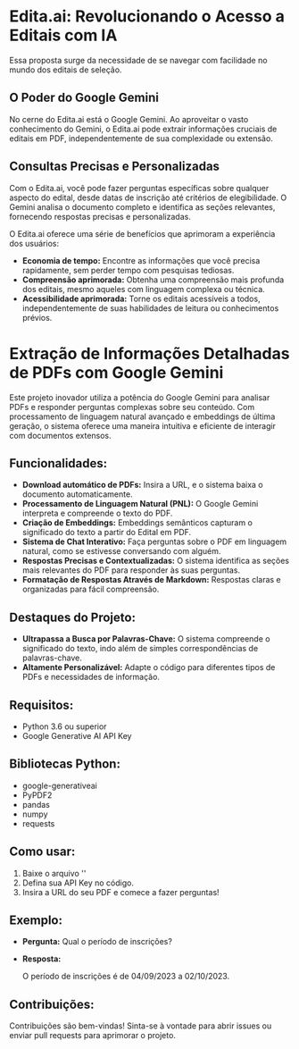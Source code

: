 # Edita.ai: Revolucionando o Acesso a Editais com IA

Essa proposta surge da necessidade de se navegar com facilidade no mundo dos editais de seleção. 
## O Poder do Google Gemini
No cerne do Edita.ai está o Google Gemini. Ao aproveitar o vasto conhecimento do Gemini, o Edita.ai pode extrair informações cruciais de editais em PDF, independentemente de sua complexidade ou extensão.

## Consultas Precisas e Personalizadas
Com o Edita.ai, você pode fazer perguntas específicas sobre qualquer aspecto do edital, desde datas de inscrição até critérios de elegibilidade. O Gemini analisa o documento completo e identifica as seções relevantes, fornecendo respostas precisas e personalizadas.

O Edita.ai oferece uma série de benefícios que aprimoram a experiência dos usuários:
- **Economia de tempo:** Encontre as informações que você precisa rapidamente, sem perder tempo com pesquisas tediosas.
- **Compreensão aprimorada:** Obtenha uma compreensão mais profunda dos editais, mesmo aqueles com linguagem complexa ou técnica.
- **Acessibilidade aprimorada:** Torne os editais acessíveis a todos, independentemente de suas habilidades de leitura ou conhecimentos prévios.

# Extração de Informações Detalhadas de PDFs com Google Gemini

Este projeto inovador utiliza a potência do Google Gemini para analisar PDFs e responder perguntas complexas sobre seu conteúdo. Com processamento de linguagem natural avançado e embeddings de última geração, o sistema oferece uma maneira intuitiva e eficiente de interagir com documentos extensos.

## Funcionalidades:

- **Download automático de PDFs:** Insira a URL, e o sistema baixa o documento automaticamente.
- **Processamento de Linguagem Natural (PNL):** O Google Gemini interpreta e compreende o texto do PDF.
- **Criação de Embeddings:** Embeddings semânticos capturam o significado do texto a partir do Edital em PDF.
- **Sistema de Chat Interativo:** Faça perguntas sobre o PDF em linguagem natural, como se estivesse conversando com alguém.
- **Respostas Precisas e Contextualizadas:** O sistema identifica as seções mais relevantes do PDF para responder às suas perguntas.
- **Formatação de Respostas Através de Markdown:** Respostas claras e organizadas para fácil compreensão.

## Destaques do Projeto:

- **Ultrapassa a Busca por Palavras-Chave:** O sistema compreende o significado do texto, indo além de simples correspondências de palavras-chave.
- **Altamente Personalizável:** Adapte o código para diferentes tipos de PDFs e necessidades de informação.

## Requisitos:

- Python 3.6 ou superior
- Google Generative AI API Key

## Bibliotecas Python:

- google-generativeai
- PyPDF2
- pandas
- numpy
- requests

## Como usar:

1. Baixe o arquivo ''
2. Defina sua API Key no código.
3. Insira a URL do seu PDF e comece a fazer perguntas!

## Exemplo:

- **Pergunta:** Qual o período de inscrições?

- **Resposta:** 

  O período de inscrições é de 04/09/2023 a 02/10/2023.


## Contribuições:

Contribuições são bem-vindas! Sinta-se à vontade para abrir issues ou enviar pull requests para aprimorar o projeto.

